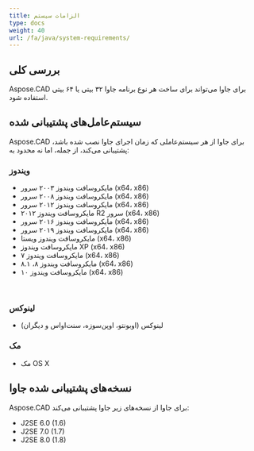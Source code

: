 ```yaml
---
title: الزامات سیستم
type: docs
weight: 40
url: /fa/java/system-requirements/
---
```


## **بررسی کلی**
Aspose.CAD برای جاوا می‌تواند برای ساخت هر نوع برنامه جاوا ۳۲ بیتی یا ۶۴ بیتی استفاده شود.
## **سیستم‌عامل‌های پشتیبانی شده**
Aspose.CAD برای جاوا از هر سیستم‌عاملی که زمان اجرای جاوا نصب شده باشد، پشتیبانی می‌کند، از جمله، اما نه محدود به:


### **ویندوز**
- مایکروسافت ویندوز ۲۰۰۳ سرور (x64، x86)
- مایکروسافت ویندوز ۲۰۰۸ سرور (x64، x86)
- مایکروسافت ویندوز ۲۰۱۲ سرور (x64، x86)
- مایکروسافت ویندوز ۲۰۱۲ R2 سرور (x64، x86)
- مایکروسافت ویندوز ۲۰۱۶ سرور (x64، x86)
- مایکروسافت ویندوز ۲۰۱۹ سرور (x64، x86)
- مایکروسافت ویندوز ویستا (x64، x86)
- مایکروسافت ویندوز XP (x64، x86)
- مایکروسافت ویندوز ۷ (x64، x86)
- مایکروسافت ویندوز ۸، ۸.۱ (x64، x86)
- مایکروسافت ویندوز ۱۰ (x64، x86)

 
### **لینوکس**
- لینوکس (اوبونتو، اوپن‌سوزه، سنت‌اواس و دیگران)


### **مک**
- مک OS X
## **نسخه‌های پشتیبانی شده جاوا**
Aspose.CAD برای جاوا از نسخه‌های زیر جاوا پشتیبانی می‌کند:

- J2SE 6.0 (1.6)
- J2SE 7.0 (1.7)
- J2SE 8.0 (1.8)
